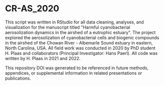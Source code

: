 # CR-AS_2020
This script was written in RStudio for all data cleaning, analyses, and visualization for the manuscript titled "Harmful cyanobacterial aerosolization dynamics in the airshed of a eutrophic estuary". The project explored the aerosolization of cyanobacterial cells and biogenic compounds in the airshed of the Chowan River - Albemarle Sound estuary in eastern, North Carolina, USA. All field work was conducted in 2020 by PhD student H. Plaas and collaborators (Principal Investigator: Hans Paerl). All code was written by H. Plaas in 2021 and 2022. 

This repository DOI was generated to be referenced in future methods, appendices, or supplemental information in related presentations or publications. 
